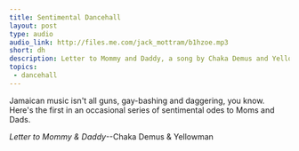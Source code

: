 ```yaml
---
title: Sentimental Dancehall
layout: post
type: audio
audio_link: http://files.me.com/jack_mottram/b1hzoe.mp3 
short: dh
description: Letter to Mommy and Daddy, a song by Chaka Demus and Yellowman.
topics:
 - dancehall
---
```

Jamaican music isn't all guns, gay-bashing and daggering, you know. Here's the first in an occasional series of sentimental odes to Moms and Dads.

_Letter to Mommy & Daddy_--Chaka Demus & Yellowman